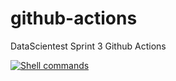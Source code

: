 # github-actions
DataScientest Sprint 3 Github Actions

[![Shell commands](https://github.com/fdevi3-mle/github-actions/actions/workflows/my_first_workflow.yml/badge.svg)](https://github.com/fdevi3-mle/github-actions/actions/workflows/my_first_workflow.yml)
